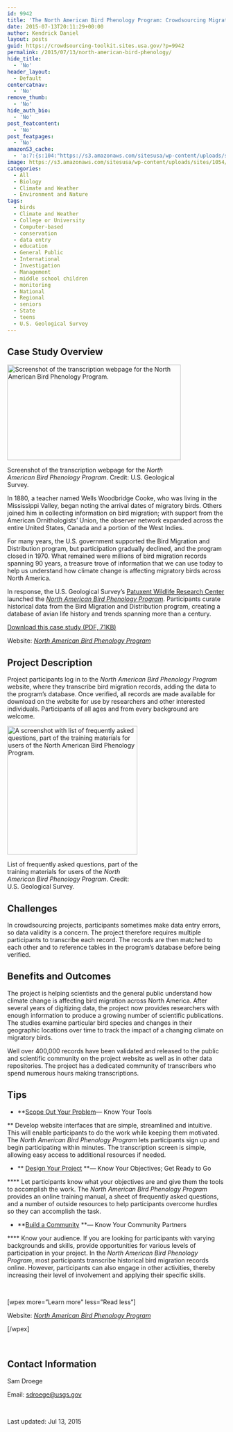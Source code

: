```yaml
---
id: 9942
title: 'The North American Bird Phenology Program: Crowdsourcing Migratory Bird Data'
date: 2015-07-13T20:11:29+00:00
author: Kendrick Daniel
layout: posts
guid: https://crowdsourcing-toolkit.sites.usa.gov/?p=9942
permalink: /2015/07/13/north-american-bird-phenology/
hide_title:
  - 'No'
header_layout:
  - Default
centercatnav:
  - 'No'
remove_thumb:
  - 'No'
hide_auth_bio:
  - 'No'
post_featcontent:
  - 'No'
post_featpages:
  - 'No'
amazonS3_cache:
  - 'a:7:{s:104:"https://s3.amazonaws.com/sitesusa/wp-content/uploads/sites/1054/2015/06/casestudy-birdphenology-main.gif";i:7152;s:102:"https://s3.amazonaws.com/sitesusa/wp-content/uploads/sites/1054/2015/06/casestudy-birdphenology-01.jpg";i:7142;s:110:"https://s3.amazonaws.com/sitesusa/wp-content/uploads/sites/1054/2015/06/casestudy-birdphenology-01-300x296.jpg";i:7142;s:105:"https://s3.amazonaws.com/sitesusa/wp-content/uploads/sites/1054/2015/09/north-american-bird-phenology.pdf";i:26022;s:108:"https://s3.amazonaws.com/sitesusa/wp-content/uploads/sites/1054/2015/06/casestudy-birdphenology-01-96x96.jpg";i:7142;s:108:"https://s3.amazonaws.com/sitesusa/wp-content/uploads/sites/1054/2015/06/casestudy-birdphenology-01-64x64.jpg";i:7142;s:108:"https://s3.amazonaws.com/sitesusa/wp-content/uploads/sites/1054/2015/06/casestudy-birdphenology-01-32x32.jpg";i:7142;}'
image: https://s3.amazonaws.com/sitesusa/wp-content/uploads/sites/1054/2015/07/feature-bird-phenology.jpg
categories:
  - All
  - Biology
  - Climate and Weather
  - Environment and Nature
tags:
  - birds
  - Climate and Weather
  - College or University
  - Computer-based
  - conservation
  - data entry
  - education
  - General Public
  - International
  - Investigation
  - Management
  - middle school children
  - monitoring
  - National
  - Regional
  - seniors
  - State
  - teens
  - U.S. Geological Survey
---
```

<figure class="case-study-image"></figure> <figure class="case-study-image"></figure> 

## Case Study Overview

<div id="attachment_7152" style="width: 410px" class="wp-caption alignright">
  <img class="wp-image-7152 size-full" src="https://s3.amazonaws.com/sitesusa/wp-content/uploads/sites/1054/2015/06/casestudy-birdphenology-main.gif" alt="Screenshot of the transcription webpage for the North American Bird Phenology Program." width="400" height="220" />
  
  <p class="wp-caption-text">
    Screenshot of the transcription webpage for the <em>North American Bird Phenology Program</em>. Credit: U.S. Geological Survey.
  </p>
</div>

In 1880, a teacher named Wells Woodbridge Cooke, who was living in the Mississippi Valley, began noting the arrival dates of migratory birds. Others joined him in collecting information on bird migration; with support from the American Ornithologists’ Union, the observer network expanded across the entire United States, Canada and a portion of the West Indies.

For many years, the U.S. government supported the Bird Migration and Distribution program, but participation gradually declined, and the program closed in 1970. What remained were millions of bird migration records spanning 90 years, a treasure trove of information that we can use today to help us understand how climate change is affecting migratory birds across North America.

In response, the U.S. Geological Survey’s [Patuxent Wildlife Research Center](https://www.pwrc.usgs.gov/) launched the _[North American Bird Phenology Program](https://www.pwrc.usgs.gov/bpp/)_. Participants curate historical data from the Bird Migration and Distribution program, creating a database of avian life history and trends spanning more than a century.

<a href="https://s3.amazonaws.com/sitesusa/wp-content/uploads/sites/1054/2015/09/north-american-bird-phenology.pdf" target="_blank">Download this case study (PDF, 71KB)</a>
  
Website: _[North American Bird Phenology Program](https://www.pwrc.usgs.gov/bpp/)_

## Project Description

Project participants log in to the _North American Bird Phenology Program_ website, where they transcribe bird migration records, adding the data to the program’s database. Once verified, all records are made available for download on the website for use by researchers and other interested individuals. Participants of all ages and from every background are welcome.

<div id="attachment_7142" style="width: 310px" class="wp-caption alignright">
  <img class="wp-image-7142 size-medium" src="https://s3.amazonaws.com/sitesusa/wp-content/uploads/sites/1054/2015/06/casestudy-birdphenology-01-300x296.jpg" alt="A screenshot with list of frequently asked questions, part of the training materials for users of the North American Bird Phenology Program." width="300" height="296" srcset="https://s3.amazonaws.com/sitesusa/wp-content/uploads/sites/1054/2015/06/casestudy-birdphenology-01-300x296.jpg 300w, https://s3.amazonaws.com/sitesusa/wp-content/uploads/sites/1054/2015/06/casestudy-birdphenology-01-32x32.jpg 32w, https://s3.amazonaws.com/sitesusa/wp-content/uploads/sites/1054/2015/06/casestudy-birdphenology-01-64x64.jpg 64w, https://s3.amazonaws.com/sitesusa/wp-content/uploads/sites/1054/2015/06/casestudy-birdphenology-01-96x96.jpg 96w, https://s3.amazonaws.com/sitesusa/wp-content/uploads/sites/1054/2015/06/casestudy-birdphenology-01.jpg 400w" sizes="(max-width: 300px) 100vw, 300px" />
  
  <p class="wp-caption-text">
    List of frequently asked questions, part of the training materials for users of the <em>North American Bird Phenology Program</em>. Credit: U.S. Geological Survey.
  </p>
</div>

## Challenges

In crowdsourcing projects, participants sometimes make data entry errors, so data validity is a concern. The project therefore requires multiple participants to transcribe each record. The records are then matched to each other and to reference tables in the program’s database before being verified.

## Benefits and Outcomes

The project is helping scientists and the general public understand how climate change is affecting bird migration across North America. After several years of digitizing data, the project now provides researchers with enough information to produce a growing number of scientific publications. The studies examine particular bird species and changes in their geographic locations over time to track the impact of a changing climate on migratory birds.

Well over 400,000 records have been validated and released to the public and scientific community on the project website as well as in other data repositories. The project has a dedicated community of transcribers who spend numerous hours making transcriptions.

## Tips

  * **[Scope Out Your Problem](https://crowdsourcing-toolkit.sites.usa.gov/step-1-scope-out-your-problem)— Know Your Tools
  
** Develop website interfaces that are simple, streamlined and intuitive. This will enable participants to do the work while keeping them motivated. The _North American Bird Phenology Program_ lets participants sign up and begin participating within minutes. The transcription screen is simple, allowing easy access to additional resources if needed.

  * ** [Design Your Project](https://crowdsourcing-toolkit.sites.usa.gov/step-2-design-your-project) **— Know Your Objectives; Get Ready to Go
  
**** Let participants know what your objectives are and give them the tools to accomplish the work. The _North American Bird Phenology Program_ provides an online training manual, a sheet of frequently asked questions, and a number of outside resources to help participants overcome hurdles so they can accomplish the task.

  * **[Build a Community](https://crowdsourcing-toolkit.sites.usa.gov/step-3-build-a-community) **— Know Your Community Partners
  
**** Know your audience. If you are looking for participants with varying backgrounds and skills, provide opportunities for various levels of participation in your project. In the _North American Bird Phenology Program_, most participants transcribe historical bird migration records online. However, participants can also engage in other activities, thereby increasing their level of involvement and applying their specific skills.

&nbsp;

[wpex more=&#8221;Learn more&#8221; less=&#8221;Read less&#8221;]

Website: _[North American Bird Phenology Program](https://www.pwrc.usgs.gov/bpp/)_

[/wpex]

&nbsp;

## Contact Information

Sam Droege
  
Email: [sdroege@usgs.gov](mailto:jzelt@usgs.gov)
  
</br>

Last updated: <span class="last-modified-timestamp">Jul 13, 2015</span>